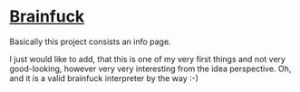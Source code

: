 # [Brainfuck](https://nottgy.github.io/einstain/BF/BF.html)
Basically this project consists an info page.

I just would like to add, that this is one of my very first things and not very good-looking,
however very very interesting from the idea perspective.
Oh, and it is a valid brainfuck interpreter by the way :-)
